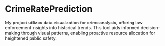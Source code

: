 # CrimeRatePrediction
My project utilizes data visualization for crime analysis, offering law enforcement insights into historical trends. This tool aids informed decision-making through visual patterns, enabling proactive resource allocation for heightened public safety.
